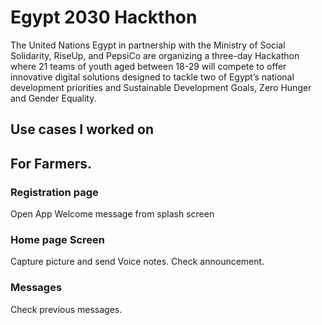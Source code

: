 # Egypt 2030 Hackthon


The United Nations Egypt in partnership with the Ministry of Social Solidarity, RiseUp, and PepsiCo are organizing a three-day Hackathon where 21 teams of youth aged between 18-29 will compete to offer innovative digital solutions designed to tackle two of Egypt’s national development priorities and Sustainable Development Goals, Zero Hunger and Gender Equality.


## Use cases I worked on


## For Farmers.

### Registration page

Open App
Welcome message from splash screen

### Home page Screen

Capture picture and send Voice notes.
Check announcement.

### Messages

Check previous messages.
